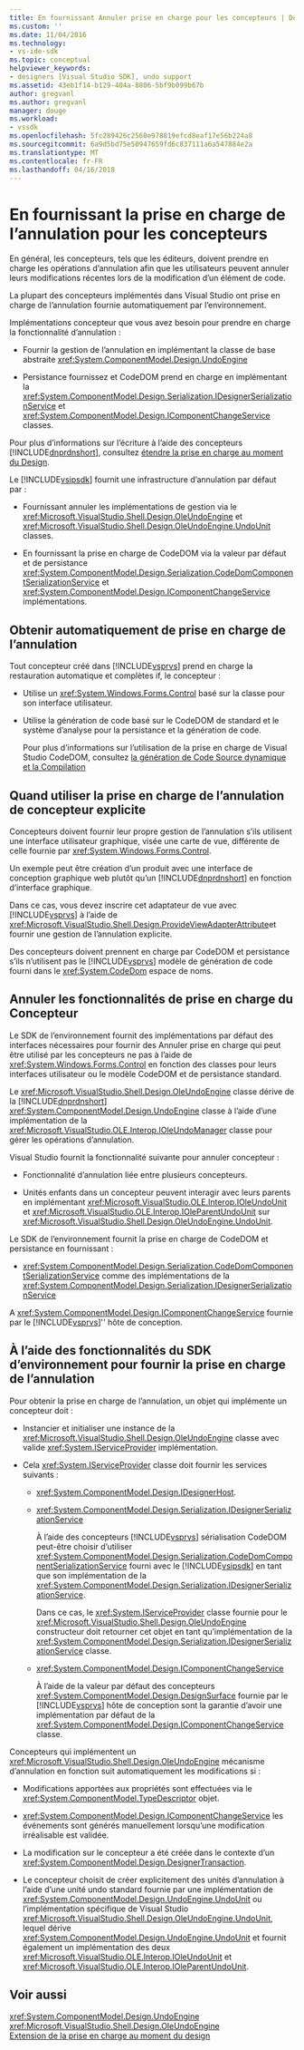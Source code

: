 ```yaml
---
title: En fournissant Annuler prise en charge pour les concepteurs | Documents Microsoft
ms.custom: ''
ms.date: 11/04/2016
ms.technology:
- vs-ide-sdk
ms.topic: conceptual
helpviewer_keywords:
- designers [Visual Studio SDK], undo support
ms.assetid: 43eb1f14-b129-404a-8806-5bf9b099b67b
author: gregvanl
ms.author: gregvanl
manager: douge
ms.workload:
- vssdk
ms.openlocfilehash: 5fc289426c2560e978819efcd8eaf17e56b224a8
ms.sourcegitcommit: 6a9d5bd75e50947659fd6c837111a6a547884e2a
ms.translationtype: MT
ms.contentlocale: fr-FR
ms.lasthandoff: 04/16/2018
---
```

# <a name="supplying-undo-support-to-designers"></a>En fournissant la prise en charge de l’annulation pour les concepteurs
En général, les concepteurs, tels que les éditeurs, doivent prendre en charge les opérations d’annulation afin que les utilisateurs peuvent annuler leurs modifications récentes lors de la modification d’un élément de code.  
  
 La plupart des concepteurs implémentés dans Visual Studio ont prise en charge de l’annulation fournie automatiquement par l’environnement.  
  
 Implémentations concepteur que vous avez besoin pour prendre en charge la fonctionnalité d’annulation :  
  
-   Fournir la gestion de l’annulation en implémentant la classe de base abstraite <xref:System.ComponentModel.Design.UndoEngine>  
  
-   Persistance fournissez et CodeDOM prend en charge en implémentant la <xref:System.ComponentModel.Design.Serialization.IDesignerSerializationService> et <xref:System.ComponentModel.Design.IComponentChangeService> classes.  
  
 Pour plus d’informations sur l’écriture à l’aide des concepteurs [!INCLUDE[dnprdnshort](../code-quality/includes/dnprdnshort_md.md)], consultez [étendre la prise en charge au moment du Design](http://msdn.microsoft.com/Library/d6ac8a6a-42fd-4bc8-bf33-b212811297e2).  
  
 Le [!INCLUDE[vsipsdk](../extensibility/includes/vsipsdk_md.md)] fournit une infrastructure d’annulation par défaut par :  
  
-   Fournissant annuler les implémentations de gestion via le <xref:Microsoft.VisualStudio.Shell.Design.OleUndoEngine> et <xref:Microsoft.VisualStudio.Shell.Design.OleUndoEngine.UndoUnit> classes.  
  
-   En fournissant la prise en charge de CodeDOM via la valeur par défaut et de persistance <xref:System.ComponentModel.Design.Serialization.CodeDomComponentSerializationService> et <xref:System.ComponentModel.Design.IComponentChangeService> implémentations.  
  
## <a name="obtaining-undo-support-automatically"></a>Obtenir automatiquement de prise en charge de l’annulation  
 Tout concepteur créé dans [!INCLUDE[vsprvs](../code-quality/includes/vsprvs_md.md)] prend en charge la restauration automatique et complètes if, le concepteur :  
  
-   Utilise un <xref:System.Windows.Forms.Control> basé sur la classe pour son interface utilisateur.  
  
-   Utilise la génération de code basé sur le CodeDOM de standard et le système d’analyse pour la persistance et la génération de code.  
  
     Pour plus d’informations sur l’utilisation de la prise en charge de Visual Studio CodeDOM, consultez [la génération de Code Source dynamique et la Compilation](/dotnet/framework/reflection-and-codedom/dynamic-source-code-generation-and-compilation)  
  
## <a name="when-to-use-explicit-designer-undo-support"></a>Quand utiliser la prise en charge de l’annulation de concepteur explicite  
 Concepteurs doivent fournir leur propre gestion de l’annulation s’ils utilisent une interface utilisateur graphique, visée une carte de vue, différente de celle fournie par <xref:System.Windows.Forms.Control>.  
  
 Un exemple peut être création d’un produit avec une interface de conception graphique web plutôt qu’un [!INCLUDE[dnprdnshort](../code-quality/includes/dnprdnshort_md.md)] en fonction d’interface graphique.  
  
 Dans ce cas, vous devez inscrire cet adaptateur de vue avec [!INCLUDE[vsprvs](../code-quality/includes/vsprvs_md.md)] à l’aide de <xref:Microsoft.VisualStudio.Shell.Design.ProvideViewAdapterAttribute>et fournir une gestion de l’annulation explicite.  
  
 Des concepteurs doivent prennent en charge par CodeDOM et persistance s’ils n’utilisent pas le [!INCLUDE[vsprvs](../code-quality/includes/vsprvs_md.md)] modèle de génération de code fourni dans le <xref:System.CodeDom> espace de noms.  
  
## <a name="undo-support-features-of-the-designer"></a>Annuler les fonctionnalités de prise en charge du Concepteur  
 Le SDK de l’environnement fournit des implémentations par défaut des interfaces nécessaires pour fournir des Annuler prise en charge qui peut être utilisé par les concepteurs ne pas à l’aide de <xref:System.Windows.Forms.Control> en fonction des classes pour leurs interfaces utilisateur ou le modèle CodeDOM et de persistance standard.  
  
 Le <xref:Microsoft.VisualStudio.Shell.Design.OleUndoEngine> classe dérive de la [!INCLUDE[dnprdnshort](../code-quality/includes/dnprdnshort_md.md)] <xref:System.ComponentModel.Design.UndoEngine> classe à l’aide d’une implémentation de la <xref:Microsoft.VisualStudio.OLE.Interop.IOleUndoManager> classe pour gérer les opérations d’annulation.  
  
 Visual Studio fournit la fonctionnalité suivante pour annuler concepteur :  
  
-   Fonctionnalité d’annulation liée entre plusieurs concepteurs.  
  
-   Unités enfants dans un concepteur peuvent interagir avec leurs parents en implémentant <xref:Microsoft.VisualStudio.OLE.Interop.IOleUndoUnit> et <xref:Microsoft.VisualStudio.OLE.Interop.IOleParentUndoUnit> sur <xref:Microsoft.VisualStudio.Shell.Design.OleUndoEngine.UndoUnit>.  
  
 Le SDK de l’environnement fournit la prise en charge de CodeDOM et persistance en fournissant :  
  
-   <xref:System.ComponentModel.Design.Serialization.CodeDomComponentSerializationService> comme des implémentations de la <xref:System.ComponentModel.Design.Serialization.IDesignerSerializationService>  
  
 A <xref:System.ComponentModel.Design.IComponentChangeService> fournie par le [!INCLUDE[vsprvs](../code-quality/includes/vsprvs_md.md)]'' hôte de conception.  
  
## <a name="using-the-environment-sdk-features-to-supply-undo-support"></a>À l’aide des fonctionnalités du SDK d’environnement pour fournir la prise en charge de l’annulation  
 Pour obtenir la prise en charge de l’annulation, un objet qui implémente un concepteur doit :  
  
-   Instancier et initialiser une instance de la <xref:Microsoft.VisualStudio.Shell.Design.OleUndoEngine> classe avec valide <xref:System.IServiceProvider> implémentation.  
  
-   Cela <xref:System.IServiceProvider> classe doit fournir les services suivants :  
  
    -   <xref:System.ComponentModel.Design.IDesignerHost>.  
  
    -   <xref:System.ComponentModel.Design.Serialization.IDesignerSerializationService>  
  
         À l’aide des concepteurs [!INCLUDE[vsprvs](../code-quality/includes/vsprvs_md.md)] sérialisation CodeDOM peut-être choisir d’utiliser <xref:System.ComponentModel.Design.Serialization.CodeDomComponentSerializationService> fourni avec le [!INCLUDE[vsipsdk](../extensibility/includes/vsipsdk_md.md)] en tant que son implémentation de la <xref:System.ComponentModel.Design.Serialization.IDesignerSerializationService>.  
  
         Dans ce cas, le <xref:System.IServiceProvider> classe fournie pour le <xref:Microsoft.VisualStudio.Shell.Design.OleUndoEngine> constructeur doit retourner cet objet en tant qu’implémentation de la <xref:System.ComponentModel.Design.Serialization.IDesignerSerializationService> classe.  
  
    -   <xref:System.ComponentModel.Design.IComponentChangeService>  
  
         À l’aide de la valeur par défaut des concepteurs <xref:System.ComponentModel.Design.DesignSurface> fournie par le [!INCLUDE[vsprvs](../code-quality/includes/vsprvs_md.md)] hôte de conception sont la garantie d’avoir une implémentation par défaut de la <xref:System.ComponentModel.Design.IComponentChangeService> classe.  
  
 Concepteurs qui implémentent un <xref:Microsoft.VisualStudio.Shell.Design.OleUndoEngine> mécanisme d’annulation en fonction suit automatiquement les modifications si :  
  
-   Modifications apportées aux propriétés sont effectuées via le <xref:System.ComponentModel.TypeDescriptor> objet.  
  
-   <xref:System.ComponentModel.Design.IComponentChangeService> les événements sont générés manuellement lorsqu’une modification irréalisable est validée.  
  
-   La modification sur le concepteur a été créée dans le contexte d’un <xref:System.ComponentModel.Design.DesignerTransaction>.  
  
-   Le concepteur choisit de créer explicitement des unités d’annulation à l’aide d’une unité undo standard fournie par une implémentation de <xref:System.ComponentModel.Design.UndoEngine.UndoUnit> ou l’implémentation spécifique de Visual Studio <xref:Microsoft.VisualStudio.Shell.Design.OleUndoEngine.UndoUnit>, lequel dérive <xref:System.ComponentModel.Design.UndoEngine.UndoUnit> et fournit également un implémentation des deux <xref:Microsoft.VisualStudio.OLE.Interop.IOleUndoUnit> et <xref:Microsoft.VisualStudio.OLE.Interop.IOleParentUndoUnit>.  
  
## <a name="see-also"></a>Voir aussi  
 <xref:System.ComponentModel.Design.UndoEngine>   
 <xref:Microsoft.VisualStudio.Shell.Design.OleUndoEngine>   
 [Extension de la prise en charge au moment du design](http://msdn.microsoft.com/Library/d6ac8a6a-42fd-4bc8-bf33-b212811297e2)
